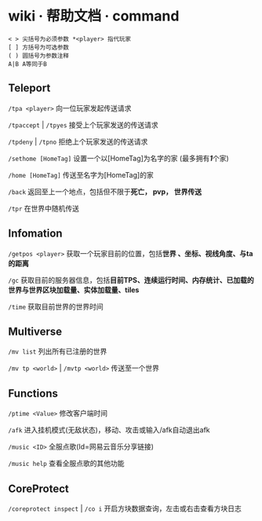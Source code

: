 

# wiki · 帮助文档 · command

```
< > 尖括号为必须参数 *<player> 指代玩家
[ ] 方括号为可选参数
( ) 圆括号为参数注释
A|B A等同于B
```

## Teleport

`/tpa <player>`					向一位玩家发起传送请求

`/tpaccept` | `/tpyes`			接受上个玩家发送的传送请求

`/tpdeny` | `/tpno`				拒绝上个玩家发送的传送请求

`/sethome [HomeTag]`			设置一个以[HomeTag]为名字的家 (最多拥有***1***个家)

`/home [HomeTag]`				传送至名字为[HomeTag]的家

`/back`										返回至上一个地点，包括但不限于**死亡， pvp， 世界传送**

`/tpr`											在世界中随机传送

## Infomation

`/getpos <player>`				获取一个玩家目前的位置，包括**世界 、坐标、视线角度、与ta的距离**

`/gc`											获取目前的服务器信息，包括**目前TPS、连续运行时间、内存统计、已加载的世界与世界区块加载量、实体加载量、tiles**

`/time`										获取目前世界的世界时间

## Multiverse

`/mv list`									列出所有已注册的世界

`/mv tp <world>` | `/mvtp <world>`	传送至一个世界

[^world]:	世界包括：re 主资源		world 主生存		redy 地狱资源  ???? 末地门被打开后开放资源末地

[^世界边界]:	*world* **3200**  *re* **32000**

## Functions

`/ptime <Value>`							修改客户端时间

`/afk`												进入挂机模式(无敌状态)，移动、攻击或输入/afk自动退出afk

`/music <ID>`									全服点歌(Id=网易云音乐分享链接)

`/music help`									查看全服点歌的其他功能

## CoreProtect

`/coreprotect inspect` | `/co i`	开启方块数据查询，左击或右击查看方块日志

[^方块日志]:	日志中包含了方块的历史数据  有玩家名、时间、操作等信息

[^co]:  View more, please move to  https://dev.bukkit.org/projects/coreprotect
